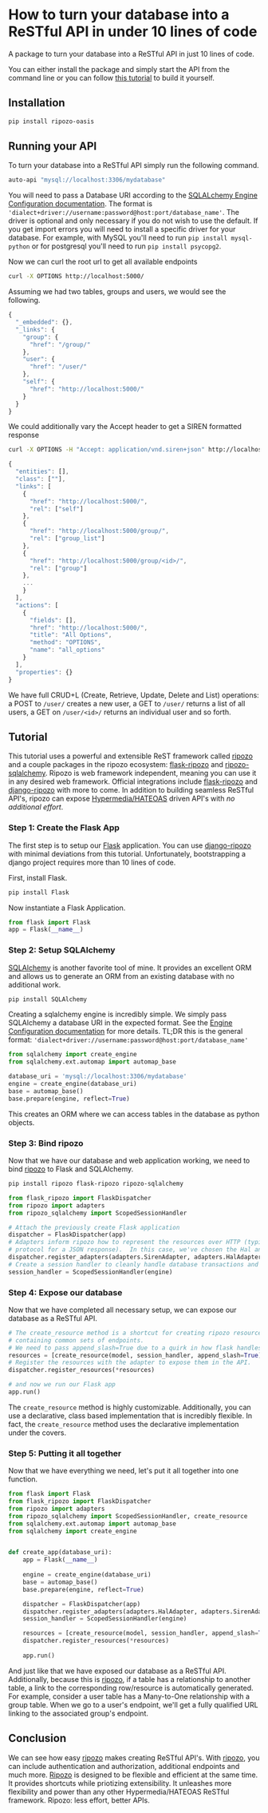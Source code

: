 # How to turn your database into a ReSTful API in under 10 lines of code

A package to turn your database into a ReSTful API in just 10 lines of code.

You can either install the package and simply start the API from the
command line or you can follow [this tutorial](#tutorial) to build it yourself.

## Installation

```bash
pip install ripozo-oasis
```

## Running your API

To turn your database into a ReSTful API simply run the following command.

```bash
auto-api "mysql://localhost:3306/mydatabase"
```

You will need to pass a Database URI according to the 
[SQLALchemy Engine Configuration documentation](http://docs.sqlalchemy.org/en/rel_1_0/core/engines.html).
The format is `'dialect+driver://username:password@host:port/database_name'`.
The driver is optional and only necessary if you do not wish to use the default.  If you get import errors
you will need to install a specific driver for your database.  For example, with MySQL you'll need
to run ``pip install mysql-python`` or for postgresql you'll need to run ``pip install psycopg2``.

Now we can curl the root url to get all available endpoints

```bash
curl -X OPTIONS http://localhost:5000/
```

Assuming we had two tables, groups and users, we would see the following.

```javascript
{
  "_embedded": {},
  "_links": {
    "group": {
      "href": "/group/"
    },
    "user": {
      "href": "/user/"
    },
    "self": {
      "href": "http://localhost:5000/"
    }
  }
}
```

We could additionally vary the Accept header to get a SIREN formatted response

```bash
curl -X OPTIONS -H "Accept: application/vnd.siren+json" http://localhost:5000/
```

```javascript
{
  "entities": [],
  "class": [""],
  "links": [
    {
      "href": "http://localhost:5000/",
      "rel": ["self"]
    },
    {
      "href": "http://localhost:5000/group/",
      "rel": ["group_list"]
    },
    {
      "href": "http://localhost:5000/group/<id>/",
      "rel": ["group"]
    },
    ...
    }
  ],
  "actions": [
    {
      "fields": [],
      "href": "http://localhost:5000/",
      "title": "All Options",
      "method": "OPTIONS",
      "name": "all_options"
    }
  ],
  "properties": {}
}
```

We have full CRUD+L (Create, Retrieve, Update, Delete and List) operations: a POST to ``/user/`` creates
a new user, a GET to ``/user/`` returns a list of all users, a GET on ``/user/<id>/``
returns an individual user and so forth.

## <a name="tutorial"></a> Tutorial

This tutorial uses a powerful and extensible ReST framework called
[ripozo](https://github.com/vertical-knowledge/ripozo) and a couple
packages in the ripozo ecosystem: [flask-ripozo](https://github.com/vertical-knowledge/flask-ripozo)
and [ripozo-sqlalchemy](https://github.com/vertical-knowledge/ripozo-sqlalchemy).  Ripozo
is web framework independent, meaning you can use it in any desired web framework.
Official integrations include [flask-ripozo](https://github.com/vertical-knowledge/flask-ripozo)
and [django-ripozo](https://github.com/vertical-knowledge/django-ripozo) with more to come.
In addition to building seamless ReSTful API's, ripozo can expose [Hypermedia/HATEOAS](http://roy.gbiv.com/untangled/2008/rest-apis-must-be-hypertext-driven)
driven API's with *no additional effort*.

### Step 1: Create the Flask App

The first step is to setup our [Flask](https://github.com/mitsuhiko/flask) application.
You can use [django-ripozo](https://github.com/vertical-knowledge/django-ripozo) 
with minimal deviations from this tutorial.
Unfortunately, bootstrapping a django project requires more than 10 lines of code.

First, install Flask.

```bash
pip install Flask
```

Now instantiate a Flask Application.

```python
from flask import Flask
app = Flask(__name__)
```

### Step 2: Setup SQLAlchemy

[SQLAlchemy](http://www.sqlalchemy.org/) is another favorite tool of mine.  It provides
an excellent ORM and allows us to generate an ORM from an existing database
with no additional work.

```bash
pip install SQLAlchemy
```

Creating a sqlalchemy engine is incredibly simple.  We simply
pass SQLAlchemy a database URI in the expected format.  See
the [Engine Configuration documentation](http://docs.sqlalchemy.org/en/rel_1_0/core/engines.html)
for more details. TL;DR this is the general format: 
`'dialect+driver://username:password@host:port/database_name'`

```python
from sqlalchemy import create_engine
from sqlalchemy.ext.automap import automap_base

database_uri = 'mysql://localhost:3306/mydatabase'
engine = create_engine(database_uri)
base = automap_base()
base.prepare(engine, reflect=True)
```

This creates an ORM where we can access tables in the database
as python objects.

### Step 3: Bind ripozo

Now that we have our database and web application working, we need to bind 
[ripozo](https://github.com/vertical-knowledge/ripozo) to Flask and SQLAlchemy.

```bash
pip install ripozo flask-ripozo ripozo-sqlalchemy
```

```python
from flask_ripozo import FlaskDispatcher
from ripozo import adapters
from ripozo_sqlalchemy import ScopedSessionHandler

# Attach the previously create Flask application
dispatcher = FlaskDispatcher(app)
# Adapters inform ripozo how to represent the resources over HTTP (typically a
# protocol for a JSON response).  In this case, we've chosen the Hal and SIREN protocols.
dispatcher.register_adapters(adapters.SirenAdapter, adapters.HalAdapter)
# Create a session handler to cleanly handle database transactions and cleanup
session_handler = ScopedSessionHandler(engine)
```

### Step 4: Expose our database

Now that we have completed all necessary setup, we can
expose our database as a ReSTful API.

```python
# The create_resource method is a shortcut for creating ripozo resources 
# containing common sets of endpoints.
# We need to pass append_slash=True due to a quirk in how flask handles routing
resources = [create_resource(model, session_handler, append_slash=True) for model in base.classes]
# Register the resources with the adapter to expose them in the API.
dispatcher.register_resources(*resources)

# and now we run our Flask app
app.run()
```

The ``create_resource`` method is highly customizable.  Additionally, you can use a
declarative, class based implementation that is incredibly flexible.  In fact,
the ``create_resource`` method uses the declarative implementation under the covers.

### Step 5: Putting it all together

Now that we have everything we need, let's put it all together
into one function.

```python
from flask import Flask
from flask_ripozo import FlaskDispatcher
from ripozo import adapters
from ripozo_sqlalchemy import ScopedSessionHandler, create_resource
from sqlalchemy.ext.automap import automap_base
from sqlalchemy import create_engine


def create_app(database_uri):
    app = Flask(__name__)
    
    engine = create_engine(database_uri)
    base = automap_base()
    base.prepare(engine, reflect=True)

    dispatcher = FlaskDispatcher(app)
    dispatcher.register_adapters(adapters.HalAdapter, adapters.SirenAdapter)
    session_handler = ScopedSessionHandler(engine)

    resources = [create_resource(model, session_handler, append_slash=True) for model in base.classes]
    dispatcher.register_resources(*resources)
    
    app.run()
```

And just like that we have exposed our database as a ReSTful API.  Additionally,
because this is [ripozo](https://github.com/vertical-knowledge/ripozo), if a table
has a relationship to another table, a link to the corresponding row/resource is 
automatically generated.  For example, consider a user table has a Many-to-One relationship with a group table.
When we go to a user's endpoint, we'll get a fully qualified URL linking to the associated group's endpoint.


## Conclusion

We can see how easy [ripozo](https://github.com/vertical-knowledge/ripozo) makes
creating ReSTful API's.  With [ripozo](https://github.com/vertical-knowledge/ripozo),
you can include authentication and authorization, additional endpoints and much more.
[Ripozo](https://github.com/vertical-knowledge/ripozo) is designed to be flexible and 
efficient at the same time.  It provides shortcuts
while priotizing extensibility.  It unleashes more flexibility and power than 
any other Hypermedia/HATEOAS ReSTful framework.  Ripozo: less effort, better APIs. 

